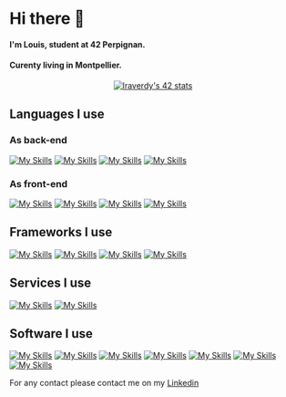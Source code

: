 # Hi there 👋

#### I'm Louis, student at 42 Perpignan.
#### Curenty living in Montpellier.

<div align=center>
<a href="https://github.com/Coday-meric/badge42"><img src="https://badge42.coday.fr/api/v2/clvzeg6vj6359701p4xdjazn0f/stats?cursusId=21&coalitionId=317" alt="lraverdy's 42 stats" /></a>
</div>

## Languages I use
### As back-end
[![My Skills](https://skillicons.dev/icons?i=c)](https://skillicons.dev) [![My Skills](https://skillicons.dev/icons?i=cpp)](https://skillicons.dev) [![My Skills](https://skillicons.dev/icons?i=rust)](https://skillicons.dev) [![My Skills](https://skillicons.dev/icons?i=ts)](https://skillicons.dev)
### As front-end
[![My Skills](https://skillicons.dev/icons?i=dart)](https://skillicons.dev) [![My Skills](https://skillicons.dev/icons?i=html)](https://skillicons.dev) [![My Skills](https://skillicons.dev/icons?i=css)](https://skillicons.dev) [![My Skills](https://skillicons.dev/icons?i=js)](https://skillicons.dev) 

## Frameworks I use
[![My Skills](https://skillicons.dev/icons?i=electron)](https://skillicons.dev) [![My Skills](https://skillicons.dev/icons?i=flutter)](https://skillicons.dev) [![My Skills](https://skillicons.dev/icons?i=react)](https://skillicons.dev)  [![My Skills](https://skillicons.dev/icons?i=docker)](https://skillicons.dev)

## Services I use
[![My Skills](https://skillicons.dev/icons?i=firebase)](https://skillicons.dev) [![My Skills](https://skillicons.dev/icons?i=supabase)](https://skillicons.dev)

## Software I use
[![My Skills](https://skillicons.dev/icons?i=unreal)](https://skillicons.dev) [![My Skills](https://skillicons.dev/icons?i=vscode)](https://skillicons.dev) [![My Skills](https://skillicons.dev/icons?i=rider)](https://skillicons.dev) [![My Skills](https://skillicons.dev/icons?i=figma)](https://skillicons.dev) [![My Skills](https://skillicons.dev/icons?i=github)](https://skillicons.dev) [![My Skills](https://skillicons.dev/icons?i=git)](https://skillicons.dev) [![My Skills](https://skillicons.dev/icons?i=postman)](https://skillicons.dev)

For any contact please contact me on my <a href="https://www.linkedin.com/in/louisraverdy/">Linkedin</a>
